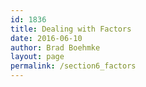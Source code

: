 ```yaml
---
id: 1836
title: Dealing with Factors
date: 2016-06-10
author: Brad Boehmke
layout: page
permalink: /section6_factors
---
```




